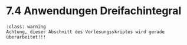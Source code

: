 # 7.4 Anwendungen Dreifachintegral

```{admonition} Warnung
:class: warning
Achtung, dieser Abschnitt des Vorlesungsskriptes wird gerade überarbeitet!!!
```

